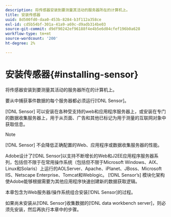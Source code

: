 ```yaml
---
description: 将传感器安装到要测量其活动的服务器所在的计算机上。
title: 安装传感器
uuid: 8d500fd0-daa0-453b-8284-b3f112a358ce
exl-id: cd5b54bf-301a-41a9-a69c-d9adb314be03
source-git-commit: d9df90242ef96188f4e4b5e6d04cfef196b0a628
workflow-type: tm+mt
source-wordcount: '200'
ht-degree: 2%

---
```


# 安装传感器{#installing-sensor}

将传感器安装到要测量其活动的服务器所在的计算机上。

要从中捕获事件数据的每个服务器都必须运行[!DNL Sensor]。

[!DNL Sensor] 可以安装在各种受支持的web和应用程序服务器上，或安装在专门的数据收集服务器上，用于从页面、广告和其他已标记为用于测量的互联网对象中获取信息。

>[!NOTE]
>
>[!DNL Sensor] 不会降低正确配置的Web、应用程序或数据收集服务器的性能。

Adobe设计了[!DNL Sensor]以支持不断增长的Web和J2EE应用程序服务器系列，包括但不限于在常用操作系统（包括但不限于Microsoft Windows、AIX、Linux和Solaris）上运行的AOLServer、Apache、iPlanet、JBoss、Microsoft IIS、Netscape Enterprise、Tomcat和Weblogic。 [!DNL Sensor’s] 模块化架构使Adobe能够根据需要为其他应用程序快速创建新的数据获取逻辑。

本章包含为Web服务器/操作系统组合安装[!DNL Sensor]的过程。

如果尚未安装从[!DNL Sensor]收集数据的[!DNL data workbench server]，则必须先安装，然后再执行本章中的步骤。
